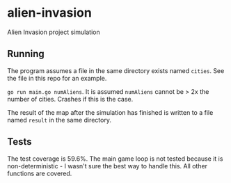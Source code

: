 # alien-invasion
Alien Invasion project simulation

## Running
The program assumes a file in the same directory exists named `cities`. See the file in this repo for an example.

`go run main.go numAliens`. It is assumed `numAliens` cannot be > 2x the number of cities. Crashes if this is the case.

The result of the map after the simulation has finished is written to a file named `result` in the same directory.

## Tests
The test coverage is 59.6%. The main game loop is not tested because it is non-deterministic - I wasn't sure the best way to handle this. All other functions are covered.
